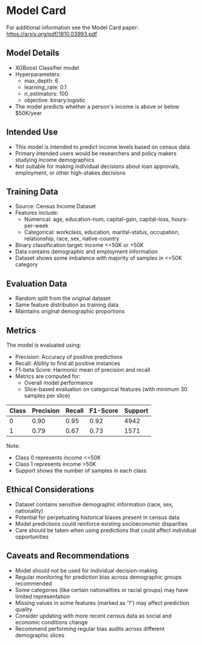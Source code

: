 # Model Card

For additional information see the Model Card paper: https://arxiv.org/pdf/1810.03993.pdf

## Model Details
- XGBoost Classifier model
- Hyperparameters:
  - max_depth: 6
  - learning_rate: 0.1
  - n_estimators: 100
  - objective: binary:logistic
- The model predicts whether a person's income is above or below $50K/year

## Intended Use
- This model is intended to predict income levels based on census data
- Primary intended users would be researchers and policy makers studying income demographics
- Not suitable for making individual decisions about loan approvals, employment, or other high-stakes decisions

## Training Data
- Source: Census Income Dataset
- Features include:
  - Numerical: age, education-num, capital-gain, capital-loss, hours-per-week
  - Categorical: workclass, education, marital-status, occupation, relationship, race, sex, native-country
- Binary classification target: income <=50K or >50K
- Data contains demographic and employment information
- Dataset shows some imbalance with majority of samples in <=50K category

## Evaluation Data
- Random split from the original dataset
- Same feature distribution as training data
- Maintains original demographic proportions

## Metrics
The model is evaluated using:
- Precision: Accuracy of positive predictions
- Recall: Ability to find all positive instances
- F1-beta Score: Harmonic mean of precision and recall
- Metrics are computed for:
  - Overall model performance
  - Slice-based evaluation on categorical features (with minimum 30 samples per slice)

| Class | Precision | Recall | F1-Score | Support |
|-------|-----------|--------|----------|---------|
| 0     | 0.90      | 0.95   | 0.92     | 4942    |
| 1     | 0.79      | 0.67   | 0.73     | 1571    |

Note:
- Class 0 represents income <=50K
- Class 1 represents income >50K
- Support shows the number of samples in each class

## Ethical Considerations
- Dataset contains sensitive demographic information (race, sex, nationality)
- Potential for perpetuating historical biases present in census data
- Model predictions could reinforce existing socioeconomic disparities
- Care should be taken when using predictions that could affect individual opportunities

## Caveats and Recommendations
- Model should not be used for individual decision-making
- Regular monitoring for prediction bias across demographic groups recommended
- Some categories (like certain nationalities or racial groups) may have limited representation
- Missing values in some features (marked as '?') may affect prediction quality
- Consider updating with more recent census data as social and economic conditions change
- Recommend performing regular bias audits across different demographic slices